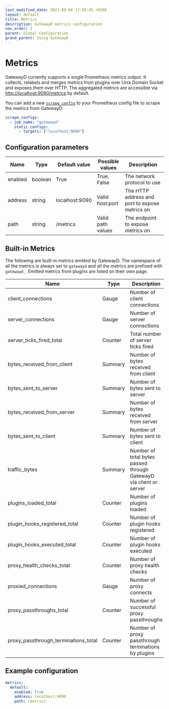 ```yaml
---
last_modified_date: 2023-09-04 17:58:45 +0200
layout: default
title: Metrics
description: GatewayD metrics configuration
nav_order: 2
parent: Global Configuration
grand_parent: Using GatewayD
---
```


# Metrics

GatewayD currently supports a single Prometheus metrics output. It collects, relabels and merges metrics from plugins over Unix Domain Socket and exposes them over HTTP. The aggregated metrics are accessible via [http://localhost:9090/metrics](http://localhost:9090/metrics) by default.

You can add a new [`scrape_config`](https://prometheus.io/docs/prometheus/latest/configuration/configuration/#scrape_config) to your Prometheus config file to scrape the metrics from GatewayD:

```yaml
scrape_configs:
  - job_name: "gatewayd"
    static_configs:
      - targets: ["localhost:9090"]
```

## Configuration parameters

| Name    | Type    | Default value  | Possible values   | Description                                    |
| ------- | ------- | -------------- | ----------------- | ---------------------------------------------- |
| enabled | boolean | True           | True, False       | The network protocol to use                    |
| address | string  | localhost:9090 | Valid host:port   | The HTTP address and port to expose metrics on |
| path    | string  | /metrics       | Valid path values | The endpoint to expose metrics on              |

## Built-in Metrics

The following are built-in metrics emitted by GatewayD. The namespace of all the metrics is always set to `gatewayd` and all the metrics are prefixed with `gatewayd_`. Emitted metrics from plugins are listed on their own page.

| Name                                 | Type    | Description                                                        |
| ------------------------------------ | ------- | ------------------------------------------------------------------ |
| client_connections                   | Gauge   | Number of client connections                                       |
| server_connections                   | Gauge   | Number of server connections                                       |
| server_ticks_fired_total             | Counter | Total number of server ticks fired                                 |
| bytes_received_from_client           | Summary | Number of bytes received from client                               |
| bytes_sent_to_server                 | Summary | Number of bytes sent to server                                     |
| bytes_received_from_server           | Summary | Number of bytes received from server                               |
| bytes_sent_to_client                 | Summary | Number of bytes sent to client                                     |
| traffic_bytes                        | Summary | Number of total bytes passed through GatewayD via client or server |
| plugins_loaded_total                 | Counter | Number of plugins loaded                                           |
| plugin_hooks_registered_total        | Counter | Number of plugin hooks registered                                  |
| plugin_hooks_executed_total          | Counter | Number of plugin hooks executed                                    |
| proxy_health_checks_total            | Counter | Number of proxy health checks                                      |
| proxied_connections                  | Gauge   | Number of proxy connects                                           |
| proxy_passthroughs_total             | Counter | Number of successful proxy passthroughs                            |
| proxy_passthrough_terminations_total | Counter | Number of proxy passthrough terminations by plugins                |

## Example configuration

```yaml
metrics:
  default:
    enabled: True
    address: localhost:9090
    path: /metrics
```
